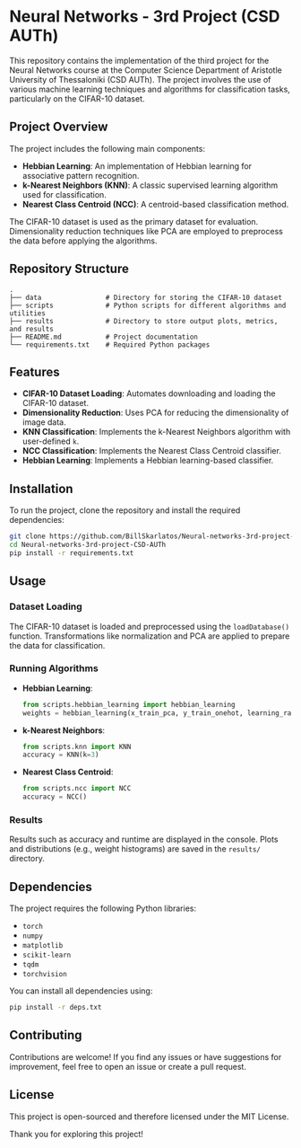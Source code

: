 # Neural Networks - 3rd Project (CSD AUTh)

This repository contains the implementation of the third project for the Neural Networks course at the Computer Science Department of Aristotle University of Thessaloniki (CSD AUTh). The project involves the use of various machine learning techniques and algorithms for classification tasks, particularly on the CIFAR-10 dataset.

## Project Overview

The project includes the following main components:

- **Hebbian Learning**: An implementation of Hebbian learning for associative pattern recognition.
- **k-Nearest Neighbors (KNN)**: A classic supervised learning algorithm used for classification.
- **Nearest Class Centroid (NCC)**: A centroid-based classification method.

The CIFAR-10 dataset is used as the primary dataset for evaluation. Dimensionality reduction techniques like PCA are employed to preprocess the data before applying the algorithms.

## Repository Structure

```
.
├── data                # Directory for storing the CIFAR-10 dataset
├── scripts             # Python scripts for different algorithms and utilities
├── results             # Directory to store output plots, metrics, and results
├── README.md           # Project documentation
└── requirements.txt    # Required Python packages
```

## Features

- **CIFAR-10 Dataset Loading**: Automates downloading and loading the CIFAR-10 dataset.
- **Dimensionality Reduction**: Uses PCA for reducing the dimensionality of image data.
- **KNN Classification**: Implements the k-Nearest Neighbors algorithm with user-defined `k`.
- **NCC Classification**: Implements the Nearest Class Centroid classifier.
- **Hebbian Learning**: Implements a Hebbian learning-based classifier.

## Installation

To run the project, clone the repository and install the required dependencies:

```bash
git clone https://github.com/BillSkarlatos/Neural-networks-3rd-project-CSD-AUTh.git
cd Neural-networks-3rd-project-CSD-AUTh
pip install -r requirements.txt
```

## Usage

### Dataset Loading

The CIFAR-10 dataset is loaded and preprocessed using the `loadDatabase()` function. Transformations like normalization and PCA are applied to prepare the data for classification.

### Running Algorithms

- **Hebbian Learning**:

  ```python
  from scripts.hebbian_learning import hebbian_learning
  weights = hebbian_learning(x_train_pca, y_train_onehot, learning_rate=0.01, n_epochs=10)
  ```

- **k-Nearest Neighbors**:

  ```python
  from scripts.knn import KNN
  accuracy = KNN(k=3)
  ```

- **Nearest Class Centroid**:

  ```python
  from scripts.ncc import NCC
  accuracy = NCC()
  ```

### Results

Results such as accuracy and runtime are displayed in the console. Plots and distributions (e.g., weight histograms) are saved in the `results/` directory.

## Dependencies

The project requires the following Python libraries:

- `torch`
- `numpy`
- `matplotlib`
- `scikit-learn`
- `tqdm`
- `torchvision`

You can install all dependencies using:

```bash
pip install -r deps.txt
```

## Contributing

Contributions are welcome! If you find any issues or have suggestions for improvement, feel free to open an issue or create a pull request.

## License

This project is open-sourced and therefore licensed under the MIT License.

Thank you for exploring this project!
